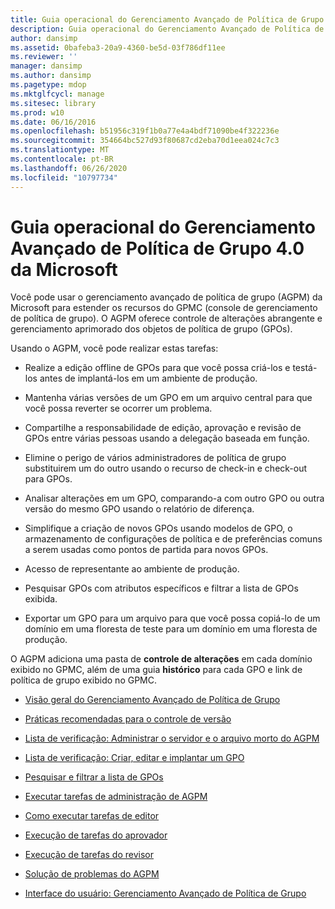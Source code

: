 ```yaml
---
title: Guia operacional do Gerenciamento Avançado de Política de Grupo 4.0 da Microsoft
description: Guia operacional do Gerenciamento Avançado de Política de Grupo 4.0 da Microsoft
author: dansimp
ms.assetid: 0bafeba3-20a9-4360-be5d-03f786df11ee
ms.reviewer: ''
manager: dansimp
ms.author: dansimp
ms.pagetype: mdop
ms.mktglfcycl: manage
ms.sitesec: library
ms.prod: w10
ms.date: 06/16/2016
ms.openlocfilehash: b51956c319f1b0a77e4a4bdf71090be4f322236e
ms.sourcegitcommit: 354664bc527d93f80687cd2eba70d1eea024c7c3
ms.translationtype: MT
ms.contentlocale: pt-BR
ms.lasthandoff: 06/26/2020
ms.locfileid: "10797734"
---
```

# Guia operacional do Gerenciamento Avançado de Política de Grupo 4.0 da Microsoft


Você pode usar o gerenciamento avançado de política de grupo (AGPM) da Microsoft para estender os recursos do GPMC (console de gerenciamento de política de grupo). O AGPM oferece controle de alterações abrangente e gerenciamento aprimorado dos objetos de política de grupo (GPOs).

Usando o AGPM, você pode realizar estas tarefas:

-   Realize a edição offline de GPOs para que você possa criá-los e testá-los antes de implantá-los em um ambiente de produção.

-   Mantenha várias versões de um GPO em um arquivo central para que você possa reverter se ocorrer um problema.

-   Compartilhe a responsabilidade de edição, aprovação e revisão de GPOs entre várias pessoas usando a delegação baseada em função.

-   Elimine o perigo de vários administradores de política de grupo substituirem um do outro usando o recurso de check-in e check-out para GPOs.

-   Analisar alterações em um GPO, comparando-a com outro GPO ou outra versão do mesmo GPO usando o relatório de diferença.

-   Simplifique a criação de novos GPOs usando modelos de GPO, o armazenamento de configurações de política e de preferências comuns a serem usadas como pontos de partida para novos GPOs.

-   Acesso de representante ao ambiente de produção.

-   Pesquisar GPOs com atributos específicos e filtrar a lista de GPOs exibida.

-   Exportar um GPO para um arquivo para que você possa copiá-lo de um domínio em uma floresta de teste para um domínio em uma floresta de produção.

O AGPM adiciona uma pasta de **controle de alterações** em cada domínio exibido no GPMC, além de uma guia **histórico** para cada GPO e link de política de grupo exibido no GPMC.

-   [Visão geral do Gerenciamento Avançado de Política de Grupo](overview-of-advanced-group-policy-management-agpm40.md)

-   [Práticas recomendadas para o controle de versão](best-practices-for-version-control-agpm40.md)

-   [Lista de verificação: Administrar o servidor e o arquivo morto do AGPM](checklist-administer-the-agpm-server-and-archive-agpm40.md)

-   [Lista de verificação: Criar, editar e implantar um GPO](checklist-create-edit-and-deploy-a-gpo-agpm40.md)

-   [Pesquisar e filtrar a lista de GPOs](search-and-filter-the-list-of-gpos.md)

-   [Executar tarefas de administração de AGPM](performing-agpm-administrator-tasks-agpm40.md)

-   [Como executar tarefas de editor](performing-editor-tasks-agpm40.md)

-   [Execução de tarefas do aprovador](performing-approver-tasks-agpm40.md)

-   [Execução de tarefas do revisor](performing-reviewer-tasks-agpm40.md)

-   [Solução de problemas do AGPM](troubleshooting-agpm-agpm40.md)

-   [Interface do usuário: Gerenciamento Avançado de Política de Grupo](user-interface-advanced-group-policy-management-agpm40.md)

 

 





